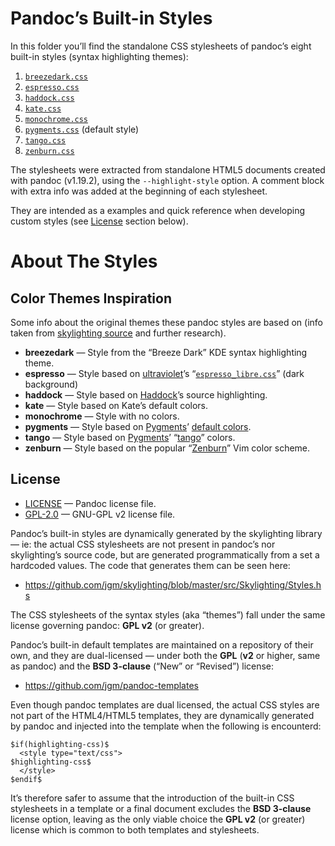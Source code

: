 Pandoc’s Built-in Styles
========================

In this folder you’ll find the standalone CSS stylesheets of pandoc’s eight built-in styles (syntax highlighting themes):

1.  [`breezedark.css`](./breezedark.css)
2.  [`espresso.css`](./espresso.css)
3.  [`haddock.css`](./haddock.css)
4.  [`kate.css`](./kate.css)
5.  [`monochrome.css`](./monochrome.css)
6.  [`pygments.css`](./pygments.css) (default style)
7.  [`tango.css`](./tango.css)
8.  [`zenburn.css`](./zenburn.css)

The stylesheets were extracted from standalone HTML5 documents created with pandoc (v1.19.2), using the `--highlight-style` option. A comment block with extra info was added at the beginning of each stylesheet.

They are intended as a examples and quick reference when developing custom styles (see [License](#license) section below).

About The Styles
================

Color Themes Inspiration
------------------------

Some info about the original themes these pandoc styles are based on (info taken from [skylighting source](https://github.com/jgm/skylighting/blob/master/src/Skylighting/Styles.hs) and further research).

-   **breezedark** — Style from the “Breeze Dark” KDE syntax highlighting theme.
-   **espresso** — Style based on [ultraviolet](https://rubygems.org/gems/ultraviolet/versions/0.10.0)’s “[`espresso_libre.css`](https://github.com/spox/ultraviolet/blob/master/render/xhtml/files/css/espresso_libre.css)” (dark background)
-   **haddock** — Style based on [Haddock](https://www.haskell.org/haddock/)’s source highlighting.
-   **kate** — Style based on Kate’s default colors.
-   **monochrome** — Style with no colors.
-   **pygments** — Style based on [Pygments](http://pygments.org/)’ [default colors](https://bitbucket.org/birkenfeld/pygments-main/src/default/pygments/styles/default.py).
-   **tango** — Style based on [Pygments](http://pygments.org/)’ “[tango](https://bitbucket.org/birkenfeld/pygments-main/src/default/pygments/styles/tango.py)” colors.
-   **zenburn** — Style based on the popular “[Zenburn](http://kippura.org/zenburnpage/)” Vim color scheme.

License
-------

-   [LICENSE](./LICENSE) — Pandoc license file.
-   [GPL-2.0](./GPL-2.0) — GNU-GPL v2 license file.

Pandoc’s built-in styles are dynamically generated by the skylighting library — ie: the actual CSS stylesheets are not present in pandoc’s nor skylighting’s source code, but are generated programmatically from a set a hardcoded values. The code that generates them can be seen here:

-   <https://github.com/jgm/skylighting/blob/master/src/Skylighting/Styles.hs>

The CSS stylesheets of the syntax styles (aka “themes”) fall under the same license governing pandoc: **GPL v2** (or greater).

Pandoc’s built-in default templates are maintained on a repository of their own, and they are dual-licensed — under both the **GPL** (**v2** or higher, same as pandoc) and the **BSD 3-clause** (“New” or “Revised”) license:

-   <https://github.com/jgm/pandoc-templates>

Even though pandoc templates are dual licensed, the actual CSS styles are not part of the HTML4/HTML5 templates, they are dynamically generated by pandoc and injected into the template when the following is encounterd:

    $if(highlighting-css)$
      <style type="text/css">
    $highlighting-css$
      </style>
    $endif$

It’s therefore safer to assume that the introduction of the built-in CSS stylesheets in a template or a final document excludes the **BSD 3-clause** license option, leaving as the only viable choice the **GPL v2** (or greater) license which is common to both templates and stylesheets.
